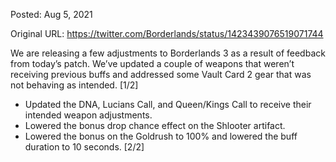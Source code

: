 Posted: Aug 5, 2021

Original URL: https://twitter.com/Borderlands/status/1423439076519071744

We are releasing a few adjustments to Borderlands 3 as a result of feedback from today’s patch. We’ve updated a couple of weapons that weren’t receiving previous buffs and addressed some Vault Card 2 gear that was not behaving as intended. [1/2]

- Updated the DNA, Lucians Call, and Queen/Kings Call to receive their intended weapon adjustments.
- Lowered the bonus drop chance effect on the Shlooter artifact.
- Lowered the bonus on the Goldrush to 100% and lowered the buff duration to 10 seconds.
[2/2]

